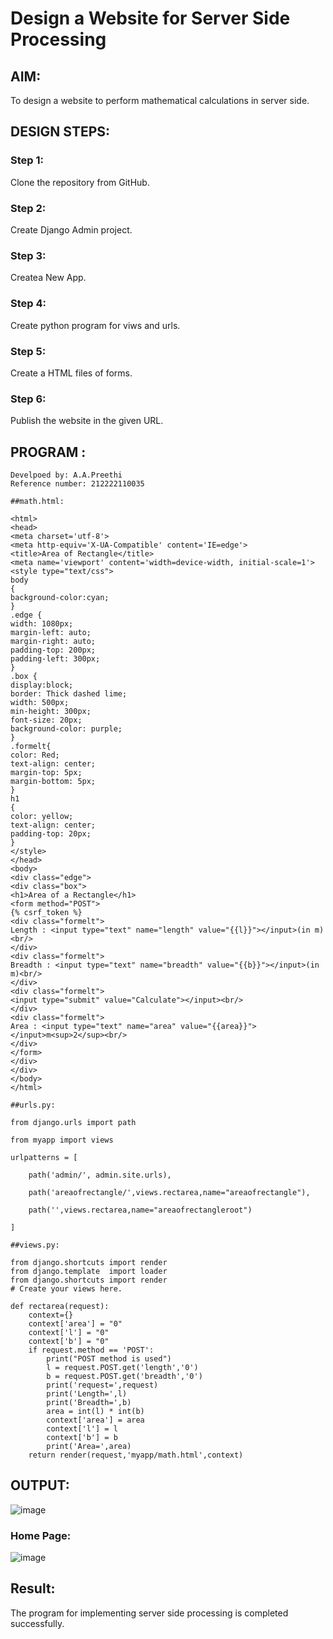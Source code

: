 # Design a Website for Server Side Processing

## AIM:
To design a website to perform mathematical calculations in server side.

## DESIGN STEPS:

### Step 1:
Clone the repository from GitHub.

### Step 2:
Create Django Admin project.

### Step 3:
Createa New App.

### Step 4:
Create python program for viws and urls.

### Step 5:
Create a HTML files of forms.

### Step 6:
Publish the website in the given URL.

## PROGRAM :
```
Develpoed by: A.A.Preethi
Reference number: 212222110035

##math.html:

<html>
<head>
<meta charset='utf-8'>
<meta http-equiv='X-UA-Compatible' content='IE=edge'>
<title>Area of Rectangle</title>
<meta name='viewport' content='width=device-width, initial-scale=1'>
<style type="text/css">
body 
{
background-color:cyan;
}
.edge {
width: 1080px;
margin-left: auto;
margin-right: auto;
padding-top: 200px;
padding-left: 300px;
}
.box {
display:block;
border: Thick dashed lime;
width: 500px;
min-height: 300px;
font-size: 20px;
background-color: purple;
}
.formelt{
color: Red;
text-align: center;
margin-top: 5px;
margin-bottom: 5px;
}
h1
{
color: yellow;
text-align: center;
padding-top: 20px;
}
</style>
</head>
<body>
<div class="edge">
<div class="box">
<h1>Area of a Rectangle</h1>
<form method="POST">
{% csrf_token %}
<div class="formelt">
Length : <input type="text" name="length" value="{{l}}"></input>(in m)<br/>
</div>
<div class="formelt">
Breadth : <input type="text" name="breadth" value="{{b}}"></input>(in m)<br/>
</div>
<div class="formelt">
<input type="submit" value="Calculate"></input><br/>
</div>
<div class="formelt">
Area : <input type="text" name="area" value="{{area}}"></input>m<sup>2</sup><br/>
</div>
</form>
</div>
</div>
</body>
</html>

##urls.py:

from django.urls import path

from myapp import views

urlpatterns = [

    path('admin/', admin.site.urls),

    path('areaofrectangle/',views.rectarea,name="areaofrectangle"),

    path('',views.rectarea,name="areaofrectangleroot")

]

##views.py:

from django.shortcuts import render
from django.template  import loader
from django.shortcuts import render
# Create your views here.

def rectarea(request):
    context={}
    context['area'] = "0"
    context['l'] = "0"
    context['b'] = "0"
    if request.method == 'POST':
        print("POST method is used")
        l = request.POST.get('length','0')
        b = request.POST.get('breadth','0')
        print('request=',request)
        print('Length=',l)
        print('Breadth=',b)
        area = int(l) * int(b)
        context['area'] = area
        context['l'] = l
        context['b'] = b
        print('Area=',area)
    return render(request,'myapp/math.html',context)
```
## OUTPUT:

![image](https://user-images.githubusercontent.com/120115840/235046140-16bc1bbf-65d1-4ea3-9949-54a063a6cb1c.png)

### Home Page:

![image](https://user-images.githubusercontent.com/120115840/235046176-ffd4cfa6-190a-4bd1-891b-58794f904c20.png)

## Result:
The program for implementing server side processing is completed successfully.
